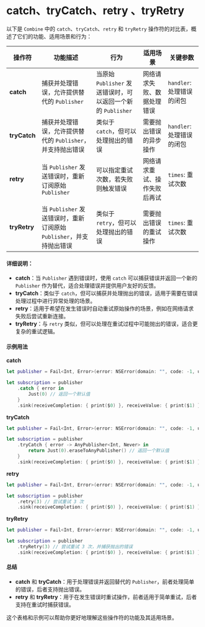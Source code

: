 # catch、tryCatch、retry 、tryRetry

以下是 `Combine` 中的 `catch`、`tryCatch`、`retry` 和 `tryRetry` 操作符的对比表，概述了它们的功能、适用场景和行为：

| 操作符          | 功能描述                                           | 行为                                         | 适用场景           | 关键参数               |
| ------------ | ---------------------------------------------- | ------------------------------------------ | -------------- | ------------------ |
| **catch**    | 捕获并处理错误，允许提供替代的 `Publisher`                    | 当原始 `Publisher` 发送错误时，可以返回一个新的 `Publisher` | 网络请求失败、数据处理错误  | `handler`: 处理错误的闭包 |
| **tryCatch** | 捕获并处理错误，允许提供替代的 `Publisher`，并支持抛出错误            | 类似于 `catch`，但可以处理抛出的错误                     | 需要抛出错误的异步操作    | `handler`: 处理错误的闭包 |
| **retry**    | 当 `Publisher` 发送错误时，重新订阅原始 `Publisher`         | 可以指定重试次数，若失败则触发错误                          | 网络请求重试、操作失败后再试 | `times`: 重试次数      |
| **tryRetry** | 当 `Publisher` 发送错误时，重新订阅原始 `Publisher`，并支持抛出错误 | 类似于 `retry`，但可以处理抛出的错误                     | 需要抛出错误的重试操作    | `times`: 重试次数      |

#### 详细说明：

* **catch**：当 `Publisher` 遇到错误时，使用 `catch` 可以捕获错误并返回一个新的 `Publisher` 作为替代，适合处理错误并提供用户友好的反馈。
* **tryCatch**：类似于 `catch`，但可以捕获并处理抛出的错误，适用于需要在错误处理过程中进行异常处理的场景。
* **retry**：适用于希望在发生错误时自动重试原始操作的场景，例如在网络请求失败后尝试重新连接。
* **tryRetry**：与 `retry` 类似，但可以处理在重试过程中可能抛出的错误，适合更复杂的重试逻辑。

#### 示例用法

**catch**

```swift
let publisher = Fail<Int, Error>(error: NSError(domain: "", code: -1, userInfo: nil))

let subscription = publisher
    .catch { error in
        Just(0) // 返回一个默认值
    }
    .sink(receiveCompletion: { print($0) }, receiveValue: { print($1) }) 
```

**tryCatch**

```swift
let publisher = Fail<Int, Error>(error: NSError(domain: "", code: -1, userInfo: nil))

let subscription = publisher
    .tryCatch { error -> AnyPublisher<Int, Never> in
        return Just(0).eraseToAnyPublisher() // 返回一个默认值
    }
    .sink(receiveCompletion: { print($0) }, receiveValue: { print($1) }) 
```

**retry**

```swift
let publisher = Fail<Int, Error>(error: NSError(domain: "", code: -1, userInfo: nil))

let subscription = publisher
    .retry(3) // 尝试重试 3 次
    .sink(receiveCompletion: { print($0) }, receiveValue: { print($1) }) 
```

**tryRetry**

```swift
let publisher = Fail<Int, Error>(error: NSError(domain: "", code: -1, userInfo: nil))

let subscription = publisher
    .tryRetry(3) // 尝试重试 3 次，并捕获抛出的错误
    .sink(receiveCompletion: { print($0) }, receiveValue: { print($1) }) 
```

#### 总结

* **catch** 和 **tryCatch**：用于处理错误并返回替代的 `Publisher`，前者处理简单的错误，后者支持抛出错误。
* **retry** 和 **tryRetry**：用于在发生错误时重试操作，前者适用于简单重试，后者支持在重试时捕获错误。

这个表格和示例可以帮助你更好地理解这些操作符的功能及其适用场景。

